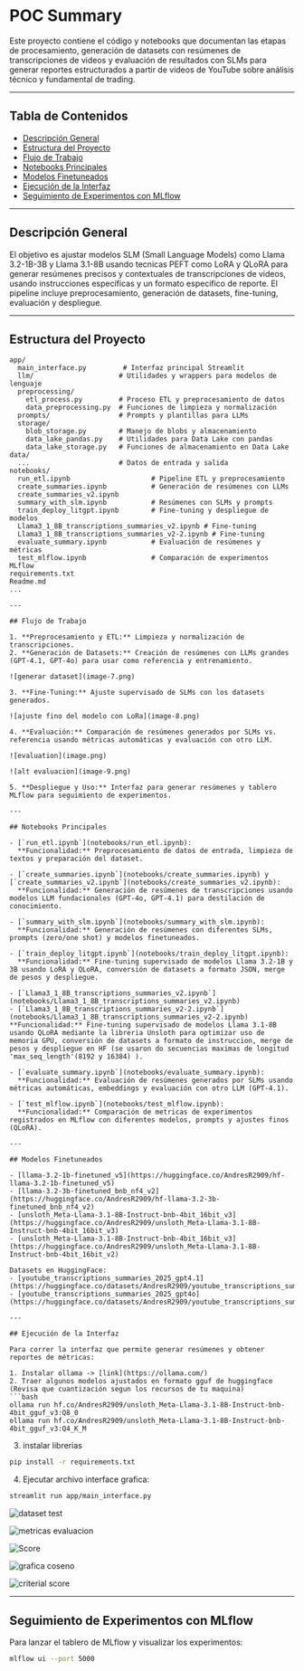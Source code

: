 # POC Summary

Este proyecto contiene el código y notebooks que documentan las etapas de procesamiento, generación de datasets con resúmenes de transcripciones de videos y evaluación de resultados con SLMs para generar reportes estructurados a partir de videos de YouTube sobre análisis técnico y fundamental de trading.

---

## Tabla de Contenidos

- [Descripción General](#descripción-general)
- [Estructura del Proyecto](#estructura-del-proyecto)
- [Flujo de Trabajo](#flujo-de-trabajo)
- [Notebooks Principales](#notebooks-principales)
- [Modelos Finetuneados](#modelos-finetuneados)
- [Ejecución de la Interfaz](#ejecución-de-la-interfaz)
- [Seguimiento de Experimentos con MLflow](#seguimiento-de-experimentos-con-mlflow)

---

## Descripción General

El objetivo es ajustar modelos SLM (Small Language Models) como Llama 3.2-1B-3B y Llama 3.1-8B usando tecnicas PEFT como LoRA y QLoRA para generar resúmenes precisos y contextuales de transcripciones de videos, usando instrucciones específicas y un formato especifico de reporte. El pipeline incluye preprocesamiento, generación de datasets, fine-tuning, evaluación y despliegue.

---

## Estructura del Proyecto

```
app/
  main_interface.py         # Interfaz principal Streamlit
  llm/                     # Utilidades y wrappers para modelos de lenguaje
  preprocessing/
    etl_process.py         # Proceso ETL y preprocesamiento de datos
    data_preprocessing.py  # Funciones de limpieza y normalización
  prompts/                 # Prompts y plantillas para LLMs
  storage/
    blob_storage.py        # Manejo de blobs y almacenamiento
    data_lake_pandas.py    # Utilidades para Data Lake con pandas
    data_lake_storage.py   # Funciones de almacenamiento en Data Lake
data/
  ...                      # Datos de entrada y salida
notebooks/
  run_etl.ipynb                    # Pipeline ETL y preprocesamiento
  create_summaries.ipynb           # Generación de resúmenes con LLMs
  create_summaries_v2.ipynb
  summary_with_slm.ipynb           # Resúmenes con SLMs y prompts
  train_deploy_litgpt.ipynb        # Fine-tuning y despliegue de modelos
  Llama3_1_8B_transcriptions_summaries_v2.ipynb # Fine-tuning
  Llama3_1_8B_transcriptions_summaries_v2-2.ipynb # Fine-tuning
  evaluate_summary.ipynb           # Evaluación de resúmenes y métricas
  test_mlflow.ipynb                # Comparación de experimentos MLflow
requirements.txt
Readme.md
...

---

## Flujo de Trabajo

1. **Preprocesamiento y ETL:** Limpieza y normalización de transcripciones.
2. **Generación de Datasets:** Creación de resúmenes con LLMs grandes (GPT-4.1, GPT-4o) para usar como referencia y entrenamiento.

![generar dataset](image-7.png)

3. **Fine-Tuning:** Ajuste supervisado de SLMs con los datasets generados.

![ajuste fino del modelo con LoRa](image-8.png)

4. **Evaluación:** Comparación de resúmenes generados por SLMs vs. referencia usando métricas automáticas y evaluación con otro LLM.

![evaluation](image.png)

![alt evaluacion](image-9.png)

5. **Despliegue y Uso:** Interfaz para generar resúmenes y tablero MLflow para seguimiento de experimentos.

---

## Notebooks Principales

- [`run_etl.ipynb`](notebooks/run_etl.ipynb):
  **Funcionalidad:** Preprocesamiento de datos de entrada, limpieza de textos y preparación del dataset.

- [`create_summaries.ipynb`](notebooks/create_summaries.ipynb) y [`create_summaries_v2.ipynb`](notebooks/create_summaries_v2.ipynb):
  **Funcionalidad:** Generación de resúmenes de transcripciones usando modelos LLM fundacionales (GPT-4o, GPT-4.1) para destilación de conocimiento.

- [`summary_with_slm.ipynb`](notebooks/summary_with_slm.ipynb):
  **Funcionalidad:** Generación de resúmenes con diferentes SLMs, prompts (zero/one shot) y modelos finetuneados.

- [`train_deploy_litgpt.ipynb`](notebooks/train_deploy_litgpt.ipynb):
  **Funcionalidad:** Fine-tuning supervisado de modelos Llama 3.2-1B y 3B usando LoRA y QLoRA, conversión de datasets a formato JSON, merge de pesos y despliegue.

- [`Llama3_1_8B_transcriptions_summaries_v2.ipynb`](notebooks/Llama3_1_8B_transcriptions_summaries_v2.ipynb)
- [`Llama3_1_8B_transcriptions_summaries_v2-2.ipynb`](notebooks/Llama3_1_8B_transcriptions_summaries_v2-2.ipynb)
**Funcionalidad:** Fine-tuning supervisado de modelos Llama 3.1-8B usando QLoRA mediante la libreria Unsloth para optimizar uso de memoria GPU, conversión de datasets a formato de instruccion, merge de pesos y despliegue en HF (se usaron do secuencias maximas de longitud 'max_seq_length'(8192 y 16384) ).

- [`evaluate_summary.ipynb`](notebooks/evaluate_summary.ipynb):
  **Funcionalidad:** Evaluación de resúmenes generados por SLMs usando métricas automáticas, embeddings y evaluación con otro LLM (GPT-4.1).

- [`test_mlflow.ipynb`](notebooks/test_mlflow.ipynb):
  **Funcionalidad:** Comparación de metricas de experimentos registrados en MLflow con diferentes modelos, prompts y ajustes finos (QLoRA).

---

## Modelos Finetuneados

- [llama-3.2-1b-finetuned_v5](https://huggingface.co/AndresR2909/hf-llama-3.2-1b-finetuned_v5)
- [llama-3.2-3b-finetuned_bnb_nf4_v2](https://huggingface.co/AndresR2909/hf-llama-3.2-3b-finetuned_bnb_nf4_v2)
- [unsloth_Meta-Llama-3.1-8B-Instruct-bnb-4bit_16bit_v3](https://huggingface.co/AndresR2909/unsloth_Meta-Llama-3.1-8B-Instruct-bnb-4bit_16bit_v3)
- [unsloth_Meta-Llama-3.1-8B-Instruct-bnb-4bit_16bit_v3](https://huggingface.co/AndresR2909/unsloth_Meta-Llama-3.1-8B-Instruct-bnb-4bit_16bit_v2)

Datasets en HuggingFace:
- [youtube_transcriptions_summaries_2025_gpt4.1](https://huggingface.co/datasets/AndresR2909/youtube_transcriptions_summaries_2025_gpt4.1)
- [youtube_transcriptions_summaries_2025_gpt4o](https://huggingface.co/datasets/AndresR2909/youtube_transcriptions_summaries_2025_gpt4o/)

---

## Ejecución de la Interfaz

Para correr la interfaz que permite generar resúmenes y obtener reportes de métricas:

1. Instalar ollama -> [link](https://ollama.com/)
2. Traer algunos modelos ajustados en formato gguf de huggingface (Revisa que cuantización segun los recursos de tu maquina)
```bash
ollama run hf.co/AndresR2909/unsloth_Meta-Llama-3.1-8B-Instruct-bnb-4bit_gguf_v3:Q8_0
ollama run hf.co/AndresR2909/unsloth_Meta-Llama-3.1-8B-Instruct-bnb-4bit_gguf_v3:Q4_K_M

```
3. instalar librerias
```bash
pip install -r requirements.txt
```
4. Ejecutar archivo interface grafica:

```bash
streamlit run app/main_interface.py
```

![dataset test](image-1.png)

![metricas evaluacion](image-2.png)

![Score](image-6.png)

![grafica coseno](image-4.png)

![criterial score](image-5.png)



---

## Seguimiento de Experimentos con MLflow

Para lanzar el tablero de MLflow y visualizar los experimentos:

```bash
mlflow ui --port 5000
```
